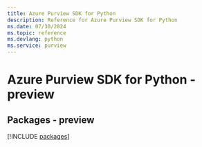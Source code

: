 ```yaml
---
title: Azure Purview SDK for Python
description: Reference for Azure Purview SDK for Python
ms.date: 07/30/2024
ms.topic: reference
ms.devlang: python
ms.service: purview
---
```

# Azure Purview SDK for Python - preview
## Packages - preview
[!INCLUDE [packages](purview-index.md)]